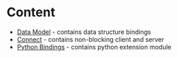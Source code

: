 # Content
* [Data Model](model/readme.md) - contains data structure bindings 
* [Connect](connect/nonblocking/readme.md) - contains non-blocking client and server
* [Python Bindings](bindings/python/readme.md) - contains python extension module
